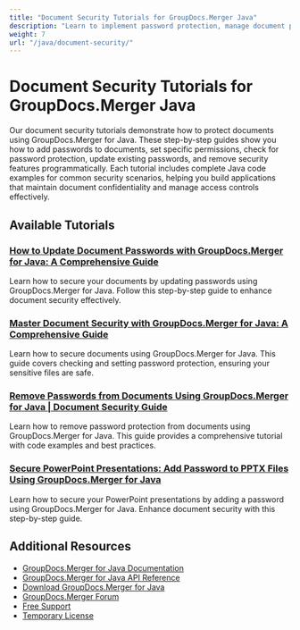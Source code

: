 ```yaml
---
title: "Document Security Tutorials for GroupDocs.Merger Java"
description: "Learn to implement password protection, manage document permissions, and handle security features with these GroupDocs.Merger Java tutorials."
weight: 7
url: "/java/document-security/"
---
```


# Document Security Tutorials for GroupDocs.Merger Java

Our document security tutorials demonstrate how to protect documents using GroupDocs.Merger for Java. These step-by-step guides show you how to add passwords to documents, set specific permissions, check for password protection, update existing passwords, and remove security features programmatically. Each tutorial includes complete Java code examples for common security scenarios, helping you build applications that maintain document confidentiality and manage access controls effectively.

## Available Tutorials

### [How to Update Document Passwords with GroupDocs.Merger for Java&#58; A Comprehensive Guide](./update-passwords-groupdocs-merger-java/)
Learn how to secure your documents by updating passwords using GroupDocs.Merger for Java. Follow this step-by-step guide to enhance document security effectively.

### [Master Document Security with GroupDocs.Merger for Java&#58; A Comprehensive Guide](./master-document-security-groupdocs-merger-java/)
Learn how to secure documents using GroupDocs.Merger for Java. This guide covers checking and setting password protection, ensuring your sensitive files are safe.

### [Remove Passwords from Documents Using GroupDocs.Merger for Java | Document Security Guide](./groupdocs-merger-java-remove-password-protection/)
Learn how to remove password protection from documents using GroupDocs.Merger for Java. This guide provides a comprehensive tutorial with code examples and best practices.

### [Secure PowerPoint Presentations&#58; Add Password to PPTX Files Using GroupDocs.Merger for Java](./groupdocs-merger-java-add-password-powerpoint-pptx/)
Learn how to secure your PowerPoint presentations by adding a password using GroupDocs.Merger for Java. Enhance document security with this step-by-step guide.

## Additional Resources

- [GroupDocs.Merger for Java Documentation](https://docs.groupdocs.com/merger/java/)
- [GroupDocs.Merger for Java API Reference](https://reference.groupdocs.com/merger/java/)
- [Download GroupDocs.Merger for Java](https://releases.groupdocs.com/merger/java/)
- [GroupDocs.Merger Forum](https://forum.groupdocs.com/c/merger)
- [Free Support](https://forum.groupdocs.com/)
- [Temporary License](https://purchase.groupdocs.com/temporary-license/)

